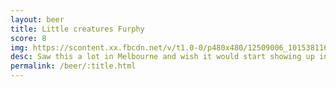 ```yaml
---
layout: beer
title: Little creatures Furphy
score: 8
img: https://scontent.xx.fbcdn.net/v/t1.0-0/p480x480/12509006_10153811639708745_4922522512256088245_n.jpg?oh=a308891eeb65ed33880693e1cb538970&oe=5884FA15
desc: Saw this a lot in Melbourne and wish it would start showing up in Sydney. Glad to see some more brewers making Kölschs
permalink: /beer/:title.html
---
```

